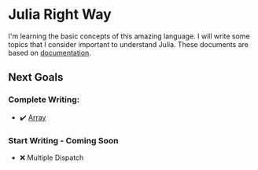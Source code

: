 # Julia Right Way

I'm learning the basic concepts of this amazing language. 
I will write some topics that I consider important to understand Julia.
These documents are based on [documentation](https://docs.julialang.org/en/v1/).

## Next Goals

### Complete Writing:
- :heavy_check_mark: [Array](https://github.com/computacaodidatica/julia_right_way/blob/main/01.%20Array%20-%20Entendendo%20os%20Conceitos%20B%C3%A1sicos.ipynb)


### Start Writing - Coming Soon
- :x: Multiple Dispatch
